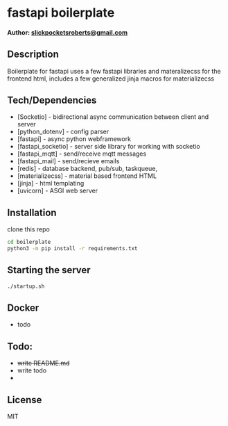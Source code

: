 # fastapi boilerplate

#### Author: slickpocketsroberts@gmail.com


## Description
Boilerplate for fastapi
uses a few fastapi libraries and materalizecss for the frontend html, includes a few generalized jinja macros for materializecss


## Tech/Dependencies
- [Socketio] - bidirectional async communication between client and server
- [python_dotenv] - config parser
- [fastapi] - async python webframework
- [fastapi_socketio] - server side library for working with socketio
- [fastapi_mqtt] - send/receive mqtt messages
- [fastapi_mail] - send/recieve emails
- [redis] - database backend, pub/sub, taskqueue, 
- [materializecss] - material based frontend HTML
- [jinja] - html templating
- [uvicorn] - ASGI web server



## Installation
clone this repo


```sh
cd boilerplate
python3 -m pip install -r requirements.txt
```

## Starting the server
```sh
./startup.sh
```

## Docker
- todo

## Todo:
- ~~write README.md~~
-  write todo
-  

## License

MIT



